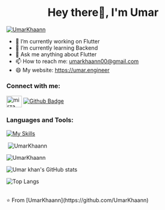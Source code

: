  <h1 align="center">Hey there👋, I'm Umar</h1>
 <p align="left"> <a href="https://github.com/ryo-ma/github-profile-trophy"><img src="https://github-profile-trophy.vercel.app/?username=UmarKhaann" alt="UmarKhaann" /></a> </p>

- 🔭 I’m currently working on Flutter
- 🌱 I’m currently learning Backend
- 💬 Ask me anything about Flutter 
- 📫 How to reach me: umarkhaann00@gmail.com
- 😄 My website: https://umar.engineer
  
### Connect with me:
<div id="badges">
 <a href="https://linkedin.com/in/umar-khaannn/" target="blank"><img align="center" src="https://raw.githubusercontent.com/rahuldkjain/github-profile-readme-generator/master/src/images/icons/Social/linked-in-alt.svg" alt="mirza azmathullah" height="30" width="40" /></a>
  <a href="https://github.com/umarkhaann">
    <img src="https://img.shields.io/badge/Github-white?style=for-the-badge&logo=Github&logoColor=black" alt="Github Badge"/>
  </a>
</div>

### Languages and Tools:
[![My Skills](https://skillicons.dev/icons?i=flutter,dart,firebase,github,git,postman&perline=5)](https://skillicons.dev)

<p>&nbsp;<img align="center" src="https://github-readme-stats.vercel.app/api?username=UmarKhaann&show_icons=true&locale=en" alt="UmarKhaann" /></p>

<p><img align="center" src="https://github-readme-streak-stats.herokuapp.com/?user=UmarKhaann&" alt="UmarKhaann" /></p>

![Umar khan's GitHub stats](https://github-readme-stats.vercel.app/api?username=UmarKhaann&show_icons=true&theme=dark)

![Top Langs](https://github-readme-stats.vercel.app/api/top-langs/?username=UmarKhaann&theme=dark)


<br>
⭐️ From [UmarKhaann](https://github.com/UmarKhaann)

